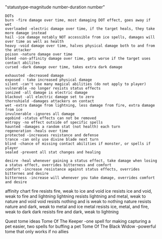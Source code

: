 
"statustype-magnitude number-duration number"


    DOTs
    burn -fire damage over time, most damaging DOT effect, goes away if wet
    overloaded -electric damage over time, if the target heals, they take more damage instead
    hail -ice damage notably NOT accessible from ice spells, damages will over time as well as health
    heavy -void damage over time, halves physical damage both to and from the attacker
    poison -nature damage over time
    bleed -non-affinity damage over time, gets worse if the target uses contact abilites
    cursed -dark damage over time, takes extra dark damage

    exhausted -decreased damage
    exposed - take increased physical damage
    silent -can't use many magical abilities (do not apply to player)
    vulnerable -no longer resists status effects
    ionized -all damage is electric damage
    blackout -all electric damage set to zero
    thornshield -damages attackers on contact
    wet -extra damage from lightning, less damage from fire, extra damage from ice
    invulnerable -ignores all damage
    egobind -status effects can not be removed
    entropy -no effect outside of specific spells
    haunted -damages a random stat (not health) each turn
    regeneration -heals over time
    protected -increases resistance and defense
    trance -can only use divine blade next turn
    blind -chance of missing contact abilities if monster, or spells if player
    sealed -prevent all stat changes and healing
    
    desire -heal whenever gaining a status effect, take damage when losing a status effect, overrides bitterness and comfort
    comfort -increase resistance against status effects, overrides bitternes and desire
    bitterness -increase will whenever you take damage, overrides comfort and desire


affinity chart
fire resists fire, weak to ice and void
ice resists ice and void, weak to fire and lightning
lightning resists lightning and metal, weak to nature and void 
void resists nothing and is weak to nothing
nature resists nature and dark, weak to metal and ice
metal resists ice, metal, and fire, weak to dark
dark resists fire and dark, weak to lightning

Quest tome ideas
Tome Of The Keeper
-one spell for making capturing a pet easier, two spells for buffing a pet
Tome Of The Black Widow
-powerful tome that only works if no allies

